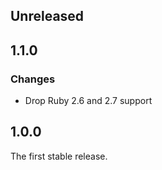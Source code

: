 ## Unreleased

## 1.1.0

### Changes

* Drop Ruby 2.6 and 2.7 support

## 1.0.0

The first stable release.
